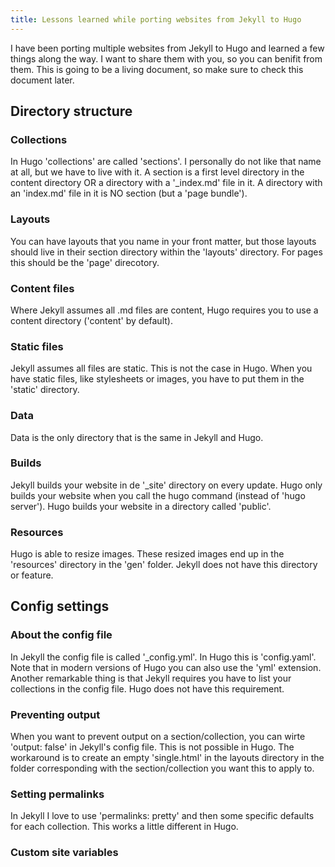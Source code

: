 ```yaml
---
title: Lessons learned while porting websites from Jekyll to Hugo
---
```


I have been porting multiple websites from Jekyll to Hugo and learned a few things along the way. I want to share them with you, so you can benifit from them. This is going to be a living document, so make sure to check this document later.

## Directory structure

### Collections

In Hugo 'collections' are called 'sections'. I personally do not like that name at all, but we have to live with it. A section is a first level directory in the content directory OR a directory with a '\_index.md' file in it. A directory with an 'index.md' file in it is NO section (but a 'page bundle').

### Layouts

You can have layouts that you name in your front matter, but those layouts should live in their section directory within the 'layouts' directory. For pages this should be the 'page' direcotory.

### Content files

Where Jekyll assumes all .md files are content, Hugo requires you to use a content directory ('content' by default).

### Static files

Jekyll assumes all files are static. This is not the case in Hugo. When you have static files, like stylesheets or images, you have to put them in the 'static' directory.

### Data

Data is the only directory that is the same in Jekyll and Hugo.

### Builds

Jekyll builds your website in de '\_site' directory on every update. Hugo only builds your website when you call the hugo command (instead of 'hugo server'). Hugo builds your website in a directory called 'public'. 

### Resources

Hugo is able to resize images. These resized images end up in the 'resources' directory in the 'gen' folder. Jekyll does not have this directory or feature.

## Config settings

### About the config file

In Jekyll the config file is called '\_config.yml'. In Hugo this is 'config.yaml'. Note that in modern versions of Hugo you can also use the 'yml' extension. Another remarkable thing is that Jekyll requires you have to list your collections in the config file. Hugo does not have this requirement. 

### Preventing output

When you want to prevent output on a section/collection, you can wirte 'output: false' in Jekyll's config file. This is not possible in Hugo. The workaround is to create an empty 'single.html' in the layouts directory in the folder corresponding with the section/collection you want this to apply to.

### Setting permalinks

In Jekyll I love to use 'permalinks: pretty' and then some specific defaults for each collection. This works a little different in Hugo.

### Custom site variables


